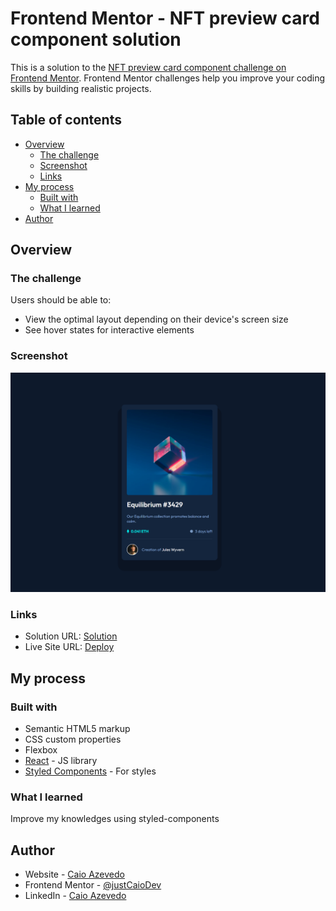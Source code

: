 # Frontend Mentor - NFT preview card component solution

This is a solution to the [NFT preview card component challenge on Frontend Mentor](https://www.frontendmentor.io/challenges/nft-preview-card-component-SbdUL_w0U). Frontend Mentor challenges help you improve your coding skills by building realistic projects. 

## Table of contents

- [Overview](#overview)
  - [The challenge](#the-challenge)
  - [Screenshot](#screenshot)
  - [Links](#links)
- [My process](#my-process)
  - [Built with](#built-with)
  - [What I learned](#what-i-learned)
- [Author](#author)

## Overview

### The challenge

Users should be able to:

- View the optimal layout depending on their device's screen size
- See hover states for interactive elements

### Screenshot

![](./screenshot.png)

### Links

- Solution URL: [Solution]([https://your-solution-url.com](https://www.frontendmentor.io/solutions/responsive-nft-card-component-using-react-js-and-styled-components-WNrHZ3_-Ky))
- Live Site URL: [Deploy]([https://your-live-site-url.com](https://justcaiodev-nft-card.netlify.app))

## My process

### Built with

- Semantic HTML5 markup
- CSS custom properties
- Flexbox
- [React](https://reactjs.org/) - JS library
- [Styled Components](https://styled-components.com/) - For styles

### What I learned

Improve my knowledges using styled-components

## Author

- Website - [Caio Azevedo](https://github.com/justCaioDev)
- Frontend Mentor - [@justCaioDev](https://www.frontendmentor.io/profile/justCaioDev)
- LinkedIn - [Caio Azevedo](https://www.linkedin.com/in/caiio/)
